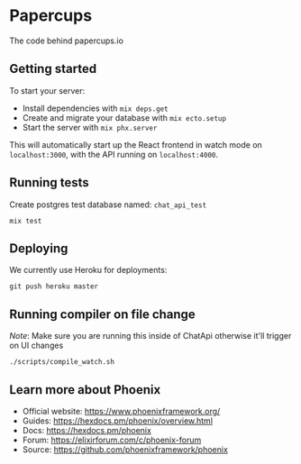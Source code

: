 # Papercups

The code behind papercups.io

## Getting started

To start your server:

- Install dependencies with `mix deps.get`
- Create and migrate your database with `mix ecto.setup`
- Start the server with `mix phx.server`

This will automatically start up the React frontend in watch mode on `localhost:3000`, with the API running on `localhost:4000`.

## Running tests

Create postgres test database named: `chat_api_test`

```
mix test
```

## Deploying

We currently use Heroku for deployments:

```
git push heroku master
```

## Running compiler on file change

_Note_: Make sure you are running this inside of ChatApi otherwise it'll trigger on UI changes

```
./scripts/compile_watch.sh
```

## Learn more about Phoenix

- Official website: https://www.phoenixframework.org/
- Guides: https://hexdocs.pm/phoenix/overview.html
- Docs: https://hexdocs.pm/phoenix
- Forum: https://elixirforum.com/c/phoenix-forum
- Source: https://github.com/phoenixframework/phoenix
